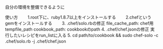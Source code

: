 自分の環境を整備できるように

使い方
　　1.root下に、ruby1.8.7以上をインストールする
　　2.chefというgemをインストールする
　　3. .chef/solo.rbの修正
       file_cache_path: chef用tempfile_path
       cookbook_path: cookbookのpath
    4. .chef/chef.jsonの修正
       実行したいレシピをrun_listに入る
    5. cd path/to/cookbook && sudo chef-solo -c .chef/solo.rb -j .chef/chef.json　　　
